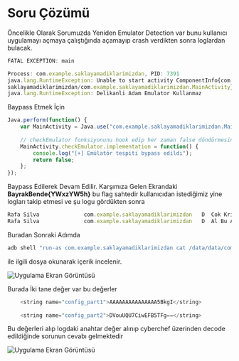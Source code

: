 
# Soru Çözümü 

Öncelikle Olarak Sorumuzda Yeniden Emulator Detection var bunu kullanıcı uygulamayı açmaya çalıştığında açamayıp crash verdikten sonra loglardan bulacak.

```javascript
FATAL EXCEPTION: main

Process: com.example.saklayamadiklarimizdan, PID: 7391
java.lang.RuntimeException: Unable to start activity ComponentInfo{com.example 
saklayamadiklarimizdan/com.example.saklayamadiklarimizdan.MainActivity}: 
java.lang.RuntimeException: Delikanli Adam Emulator Kullanmaz
```

Baypass Etmek İçin 
```javascript
Java.perform(function() {
    var MainActivity = Java.use("com.example.saklayamadiklarimizdan.MainActivity");
    
    // checkEmulator fonksiyonunu hook edip her zaman false döndürmesini sağlayalım
    MainActivity.checkEmulator.implementation = function() {
        console.log("[+] Emülatör tespiti bypass edildi");
        return false;
    };
});
```

Baypass Edilerek Devam Edilir. Karşımıza Gelen Ekrandaki **BayrakBende{YWxzYW5h}** bu flag sahtedir kullanıcıdan istediğimiz yine logları takip etmesi ve şu logu gördükten sonra 

```javascript
Rafa Silva              com.example.saklayamadiklarimizdan   D  Cok Kritik: /data/user/0/com.example.saklayamadiklarimizdan/shared_prefs/ctf_flags.xml
Rafa Silva              com.example.saklayamadiklarimizdan   D  Al Bu Anahtari Sakla : BayrakBende
```

Buradan Sonraki Adımda

```javascript
adb shell "run-as com.example.saklayamadiklarimizdan cat /data/data/com.example.saklayamadiklarimizdan/shared_prefs/ctf_flags.xml"
```

ile ilgili dosya okunarak içerik incelenir.


![Uygulama Ekran Görüntüsü](https://github.com/user-attachments/assets/31b148f7-71aa-4d5b-8acb-b51078ff42ce)

Burada İki tane değer var bu değerler

```javascript
    <string name="config_part1">AAAAAAAAAAAAAAA5BkgI</string>
   
    <string name="config_part2">DVouUQU7CiwEFB5TFg==</string>
```

Bu değerleri alıp logdaki anahtar değer alınıp cyberchef üzerinden decode edildiğinde sorunun cevabı gelmektedir

![Uygulama Ekran Görüntüsü](https://github.com/user-attachments/assets/f14d409e-d52d-4c06-bb9e-cdf733d2b2e1)



